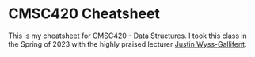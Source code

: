 # CMSC420 Cheatsheet

This is my cheatsheet for CMSC420 - Data Structures. I took this class in the
Spring of 2023 with the highly praised lecturer [Justin Wyss-Gallifent](https://math.umd.edu/~immortal/).

